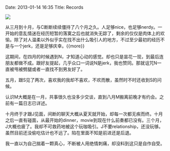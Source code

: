Date: 2013-01-14 16:35
Title: Records

![](https://dl.dropbox.com/u/914090/images/2013-01-14-records.jpg)

从三月到十月，与C断断续续僵持了八个月之久。人足够nice，也足够nerdy。一开始的意乱情迷在经历短暂的落寞之后也就消失无踪了，剩余的仅仅是肉体上的欢愉。除了对人温柔以外似乎实在找不出什么吸引人的地方，不过至少最初的经历不是与一个jerk，还是足够庆幸。{{more}}

这期间，在四月的时候遇到N，才知道心动的感觉。却也只是昙花一现，到最后连朋友都做不成。跟好友提起，几乎众口一词说N是jerk，我也赞同。那就诅咒N一直被甩被劈腿或者一直找不到男友好了。

五月，跟S见了两次，喜欢我的我却不喜欢，不欢而散，虽然时不时还收到S的问候。

认识M大概是在一月，共事很久也没多少交谈，直到八月M搬离前晚才有约会。之前有一篇日志已详述。

十月终于才跟J见面，间断的聊天大概从夏天就开始，却每一次都无疾而终。十月之后一直有碰面，从最开始的dinner，movie到现在什么前奏都已没有。三个月，J大概也疲了。我却不可救药地被这个玩咖吸引。J不要relationship，还没玩够。虽然目前还没偷吃估计也不远了。陷在里面不知是前进还是后退。

我一直以为自己揣着一颗真心，不断被人用绝情刺痛，却没料到这只是自作自受。




